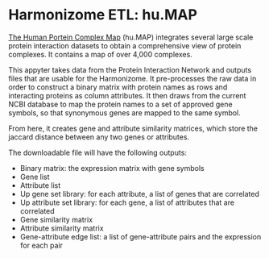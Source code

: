 # Harmonizome ETL: hu.MAP

[The Human Portein Complex Map](http://hu.proteincomplexes.org/) (hu.MAP) integrates several large scale protein interaction datasets to obtain a comprehensive view of protein complexes. It contains a map of over 4,000 complexes.

This appyter takes data from the Protein Interaction Network and outputs files that are usable for the Harmonizome. It pre-processes the raw data  in order to construct a binary matrix with protein names as rows and interacting proteins as column attributes. It then draws from the current NCBI database to map the protein names to a set of approved gene symbols, so that synonymous genes are mapped to the same symbol. 

From here, it creates gene and attribute similarity matrices, which store the jaccard distance between any two genes or attributes. 

The downloadable file will have the following outputs:
* Binary matrix: the expression matrix with gene symbols
* Gene list
* Attribute list 
* Up gene set library: for each attribute, a list of genes that are correlated
* Up attribute set library: for each gene, a list of attributes that are correlated
* Gene similarity matrix
* Attribute similarity matrix
* Gene-attribute edge list: a list of gene-attribute pairs and the expression for each pair 
